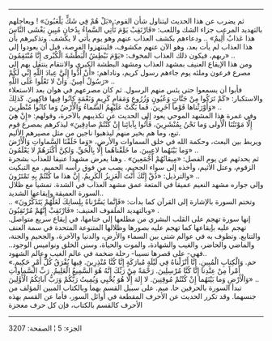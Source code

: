 ------------------------------------------------------------------------

ثم يضرب عن هذا الحديث ليتناول شأن القوم: «بَلْ هُمْ فِي شَكٍّ يَلْعَبُونَ» ! ويعاجلهم
بالتهديد المرعب جزاء الشك واللعب: «فَارْتَقِبْ يَوْمَ تَأْتِي السَّماءُ بِدُخانٍ مُبِينٍ
يَغْشَى النَّاسَ هذا عَذابٌ أَلِيمٌ» .. ودعاءهم بكشف العذاب عنهم وهو يوم يأتي لا
يكشف. وتذكيرهم بأن هذا العذاب لم يأت بعد، وهو الآن عنهم مكشوف، فلينتهزوا
الفرصة، قبل أن يعودوا إلى ربهم، فيكون ذلك العذاب المخوف: «يَوْمَ نَبْطِشُ
الْبَطْشَةَ الْكُبْرى إِنَّا مُنْتَقِمُونَ» ..  
ومن هذا الإيقاع العنيف بمشهد العذاب ومشهد البطشة الكبرى والانتقام ينتقل
بهم إلى مصرع فرعون وملئه يوم جاءهم رسول كريم، وناداهم: «أَنْ أَدُّوا إِلَيَّ عِبادَ
اللَّهِ إِنِّي لَكُمْ رَسُولٌ أَمِينٌ. وَأَنْ لا تَعْلُوا عَلَى اللَّهِ» ..  
فأبوا أن يسمعوا حتى يئس منهم الرسول. ثم كان مصرعهم في هوان بعد الاستعلاء
والاستكبار: «كَمْ تَرَكُوا مِنْ جَنَّاتٍ وَعُيُونٍ وَزُرُوعٍ وَمَقامٍ كَرِيمٍ وَنَعْمَةٍ كانُوا فِيها
فاكِهِينَ. كَذلِكَ وَأَوْرَثْناها قَوْماً آخَرِينَ. فَما بَكَتْ عَلَيْهِمُ السَّماءُ وَالْأَرْضُ وَما كانُوا
مُنْظَرِينَ» ..  
وفي غمرة هذا المشهد الموحي يعود إلى الحديث عن تكذيبهم بالآخرة، وقولهم:
«إِنْ هِيَ إِلَّا مَوْتَتُنَا الْأُولى وَما نَحْنُ بِمُنْشَرِينَ، فَأْتُوا بِآبائِنا إِنْ كُنْتُمْ صادِقِينَ»
ليذكرهم بمصرع قوم تبع، وما هم بخير منهم ليذهبوا ناجين من مثل مصيرهم
الأليم.  
ويربط بين البعث، وحكمة الله في خلق السماوات والأرض، «وَما خَلَقْنَا السَّماواتِ
وَالْأَرْضَ وَما بَيْنَهُما لاعِبِينَ. ما خَلَقْناهُما إِلَّا بِالْحَقِّ. وَلكِنَّ أَكْثَرَهُمْ لا يَعْلَمُونَ»
..  
ثم يحدثهم عن يوم الفصل: «مِيقاتُهُمْ أَجْمَعِينَ» . وهنا يعرض مشهدا عنيفا للعذاب
بشجرة الزقوم، وعتل الأثيم، وأخذه إلى سواء الجحيم، يصب من فوق رأسه
الحميم. مع التبكيت والترذيل: «ذُقْ إِنَّكَ أَنْتَ الْعَزِيزُ الْكَرِيمُ. إِنَّ هذا ما كُنْتُمْ
بِهِ تَمْتَرُونَ» ..  
وإلى جواره مشهد النعيم عميقا في المتعة عمق مشهد العذاب في الشدة. تمشيا
مع ظلال السورة العميقة وإيقاعها الشديد..  
وتختم السورة بالإشارة إلى القرآن كما بدأت: «فَإِنَّما يَسَّرْناهُ بِلِسانِكَ لَعَلَّهُمْ
يَتَذَكَّرُونَ» .. وبالتهديد الملفوف العنيف: «فَارْتَقِبْ إِنَّهُمْ مُرْتَقِبُونَ» .  
إنها سورة تهجم على القلب البشري من مطلعها إلى ختامها، في إيقاع سريع
متواصل. تهجم عليه بإيقاعها كما تهجم عليه بصورها وظلالها المتنوعة المتحدة
في سمة العنف والتتابع. وتطوف به في عوالم شتى بين السماء والأرض، والدنيا
والآخرة، والجحيم والجنة، والماضي والحاضر، والغيب والشهادة، والموت
والحياة، وسنن الخلق ونواميس الوجود.. فهي- على قصرها نسيبا- رحلة ضخمة في
عالم الغيب وعالم الشهود..  
«حم. وَالْكِتابِ الْمُبِينِ. إِنَّا أَنْزَلْناهُ فِي لَيْلَةٍ مُبارَكَةٍ إِنَّا كُنَّا مُنْذِرِينَ. فِيها
يُفْرَقُ كُلُّ أَمْرٍ حَكِيمٍ. أَمْراً مِنْ عِنْدِنا إِنَّا كُنَّا مُرْسِلِينَ. رَحْمَةً مِنْ رَبِّكَ إِنَّهُ هُوَ
السَّمِيعُ الْعَلِيمُ. رَبِّ السَّماواتِ وَالْأَرْضِ وَما بَيْنَهُما إِنْ كُنْتُمْ مُوقِنِينَ. لا إِلهَ إِلَّا
هُوَ يُحْيِي وَيُمِيتُ رَبُّكُمْ وَرَبُّ آبائِكُمُ الْأَوَّلِينَ» ..  
تبدأ السورة بالحرفين حا. ميم. على سبيل القسم بهما وبالكتاب المبين المؤلف
من جنسهما. وقد تكرر الحديث عن الأحرف المقطعة في أوائل السور، فأما عن
القسم بهذه الأحرف كالقسم بالكتاب، فإن كل حرف معجزة

------------------------------------------------------------------------

الجزء: 5 ¦ الصفحة: 3207
